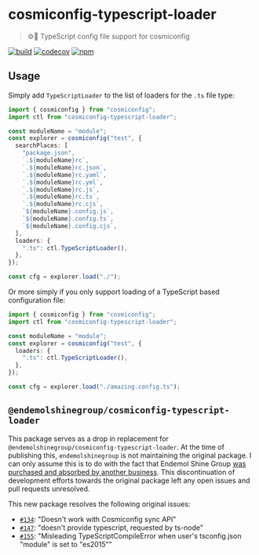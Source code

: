 # cosmiconfig-typescript-loader

> ⚙️🚀 TypeScript config file support for cosmiconfig

[![build](https://github.com/Codex-/cosmiconfig-typescript-loader/actions/workflows/build.yml/badge.svg)](https://github.com/Codex-/cosmiconfig-typescript-loader/actions/workflows/build.yml)
[![codecov](https://codecov.io/gh/Codex-/cosmiconfig-typescript-loader/branch/main/graph/badge.svg?token=WWGNIPC249)](https://codecov.io/gh/Codex-/cosmiconfig-typescript-loader)
[![npm](https://img.shields.io/npm/v/cosmiconfig-typescript-loader.svg)](https://www.npmjs.com/package/cosmiconfig-typescript-loader)

## Usage

Simply add `TypeScriptLoader` to the list of loaders for the `.ts` file type:

```ts
import { cosmiconfig } from "cosmiconfig";
import ctl from "cosmiconfig-typescript-loader";

const moduleName = "module";
const explorer = cosmiconfig("test", {
  searchPlaces: [
    "package.json",
    `.${moduleName}rc`,
    `.${moduleName}rc.json`,
    `.${moduleName}rc.yaml`,
    `.${moduleName}rc.yml`,
    `.${moduleName}rc.js`,
    `.${moduleName}rc.ts`,
    `.${moduleName}rc.cjs`,
    `${moduleName}.config.js`,
    `${moduleName}.config.ts`,
    `${moduleName}.config.cjs`,
  ],
  loaders: {
    ".ts": ctl.TypeScriptLoader(),
  },
});

const cfg = explorer.load("./");
```

Or more simply if you only support loading of a TypeScript based configuration file:

```ts
import { cosmiconfig } from "cosmiconfig";
import ctl from "cosmiconfig-typescript-loader";

const moduleName = "module";
const explorer = cosmiconfig("test", {
  loaders: {
    ".ts": ctl.TypeScriptLoader(),
  },
});

const cfg = explorer.load("./amazing.config.ts");
```

## `@endemolshinegroup/cosmiconfig-typescript-loader`

This package serves as a drop in replacement for `@endemolshinegroup/cosmiconfig-typescript-loader`. At the time of publishing this, `endemolshinegroup` is not maintaining the original package. I can only assume this is to do with the fact that Endemol Shine Group [was purchased and absorbed by another business](https://en.wikipedia.org/wiki/Endemol_Shine_Group#Sale_to_Banijay). This discontinuation of development efforts towards the original package left any open issues and pull requests unresolved.

This new package resolves the following original issues:

- [`#134`](https://github.com/EndemolShineGroup/cosmiconfig-typescript-loader/issues/134): "Doesn't work with Cosmiconfig sync API"
- [`#147`](https://github.com/EndemolShineGroup/cosmiconfig-typescript-loader/issues/147): "doesn't provide typescript, requested by ts-node"
- [`#155`](https://github.com/EndemolShineGroup/cosmiconfig-typescript-loader/issues/155): "Misleading TypeScriptCompileError when user's tsconfig.json "module" is set to "es2015""
